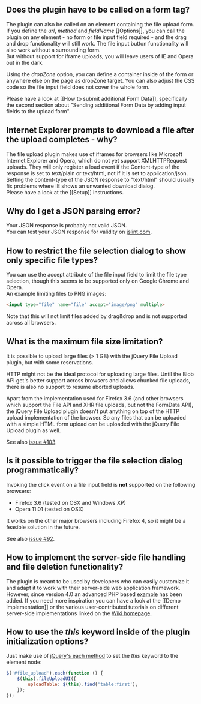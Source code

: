 ## Does the plugin have to be called on a form tag?
The plugin can also be called on an element containing the file upload form.  
If you define the *url*, *method* and *fieldName* [[Options]], you can call the plugin on any element - no form or file input field required - and the drag and drop functionality will still work.
The file input button functionality will also work without a surrounding form.  
But without support for iframe uploads, you will leave users of IE and Opera out in the dark.  

Using the *dropZone* option, you can define a container inside of the form or anywhere else on the page as dropZone target.
You can also adjust the CSS code so the file input field does not cover the whole form.

Please have a look at [[How to submit additional Form Data]], specifically the second section about "Sending additional Form Data by adding input fields to the upload form".

## Internet Explorer prompts to download a file after the upload completes - why?
The file upload plugin makes use of iframes for browsers like Microsoft Internet Explorer and Opera, which do not yet support XMLHTTPRequest uploads.
They will only register a load event if the Content-type of the response is set to text/plain or text/html, not if it is set to application/json. Setting the content-type of the JSON response to "text/html" should usually fix problems where IE shows an unwanted download dialog.  
Please have a look at the [[Setup]] instructions.

## Why do I get a JSON parsing error?
Your JSON response is probably not valid JSON.  
You can test your JSON response for validity on [jslint.com](http://www.jsonlint.com/).

## How to restrict the file selection dialog to show only specific file types?
You can use the accept attribute of the file input field to limit the file type selection, though this seems to be supported only on Google Chrome and Opera.  
An example limiting files to PNG images:
```html
<input type="file" name="file" accept="image/png" multiple>
```

Note that this will not limit files added by drag&drop and is not supported across all browsers.

## What is the maximum file size limitation?
It is possible to upload large files (> 1 GB) with the jQuery File Upload plugin, but with some reservations.

HTTP might not be the ideal protocol for uploading large files.
Until the Blob API get's better support across browsers and allows chunked file uploads, there is also no support to resume aborted uploads.

Apart from the implementation used for Firefox 3.6 (and other browsers which support the File API and XHR file uploads, but not the FormData API), the jQuery File Upload plugin doesn't put anything on top of the HTTP upload implementation of the browser.
So any files that can be uploaded with a simple HTML form upload can be uploaded with the jQuery File Upload plugin as well.

See also [issue #103](https://github.com/blueimp/jQuery-File-Upload/issues/103).

## Is it possible to trigger the file selection dialog programmatically?
Invoking the click event on a file input field is **not** supported on the following browsers:

* Firefox 3.6 (tested on OSX and Windows XP)
* Opera 11.01 (tested on OSX)

It works on the other major browsers including Firefox 4, so it might be a feasible solution in the future.

See also [issue #92](https://github.com/blueimp/jQuery-File-Upload/issues/92).

## How to implement the server-side file handling and file deletion functionality?
The plugin is meant to be used by developers who can easily customize it and adapt it to work with their server-side web application framework.  
However, since version 4.0 an advanced PHP based [example](https://github.com/blueimp/jQuery-File-Upload/tree/master/example) has been added. If you need more inspiration you can have a look at the [[Demo implementation]] or the various user-contributed tutorials on different server-side implementations linked on the [Wiki homepage](https://github.com/blueimp/jQuery-File-Upload/wiki).

## How to use the *this* keyword inside of the plugin initialization options?
Just make use of [jQuery's each method](http://api.jquery.com/each/) to set the *this* keyword to the element node:
```js
$('#file_upload').each(function () {
    $(this).fileUploadUI({
        uploadTable: $(this).find('table:first');
    });
});
```